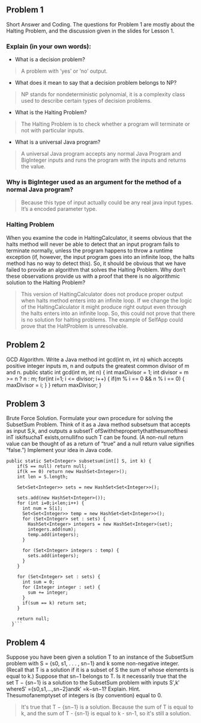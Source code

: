 ## Problem 1
Short Answer and Coding. The questions for Problem 1 are mostly about the Halting Problem, and the discussion given in the slides for Lesson 1.
### Explain (in your own words):
 + What is a decision problem?
 > A problem with ‘yes’ or ‘no’ output.

 + What does it mean to say that a decision problem belongs to NP?
 > NP stands for nondeterministic polynomial, it is a complexity class used to describe certain types of decision problems.

 + What is the Halting Problem?
 > The Halting Problem is to check whether a program will terminate or not with particular inputs.

 + What is a universal Java program?
 > A universal Java program accepts any normal Java Program and BigInteger inputs and runs the program with the inputs and returns the value.

### Why is BigInteger used as an argument for the method of a normal Java program?
 > Because this type of input actually could be any real java input types. It’s a encoded parameter type.

### Halting Problem
When you examine the code in HaltingCalculator, it seems obvious that the halts method will never be able to detect that an input program fails to terminate normally, unless the program happens to throw a runtime exception (if, however, the input program goes into an infinite loop, the halts method has no way to detect this). So, it should be obvious that we have failed to provide an algorithm that solves the Halting Problem. Why don’t these observations provide us with a proof that there is no algorithmic solution to the Halting Problem?
 > This version of HaltingCalculator does not produce proper output when halts method enters into an infinite loop. If we change the logic of the HaltingCalculator it might produce right output even through the halts enters into an infinite loop. So, this could not prove that there is no solution for halting problems. The example of SelfApp could prove that the HaltProblem is unresolvable.

## Problem 2
GCD Algorithm. Write a Java method int gcd(int m, int n) which accepts positive integer inputs m, n and outputs the greatest common divisor of m and n.
   public static int gcd(int m, int n) {
       int maxDivisor = 1;
       int divisor = m >= n ? n : m;
       for(int i=1; i <= divisor; i++) {
         if(m % i == 0 && n % i == 0) {
           maxDivisor = i;
         }
       }
       return maxDivisor;
     }

## Problem 3
Brute Force Solution. Formulate your own procedure for solving the SubsetSum Problem. Think of it as a Java method subsetsum that accepts as input S,k, and outputs a subsetT ofSwiththepropertythatthesumofthesi inT iskifsuchaT exists,ornullifno such T can be found. (A non-null return value can be thought of as a return of “true” and a null return value signifies “false.”) Implement your idea in Java code.

    public static Set<Integer> subsetsum(int[] S, int k) {
        if(S == null) return null;
        if(k == 0) return new HashSet<Integer>();
        int len = S.length;

        Set<Set<Integer>> sets = new HashSet<Set<Integer>>();

        sets.add(new HashSet<Integer>());
        for (int i=0;i<len;i++) {
          int num = S[i];
          Set<Set<Integer>> temp = new HashSet<Set<Integer>>();
          for (Set<Integer> set : sets) {
            HashSet<Integer> integers = new HashSet<Integer>(set);
            integers.add(num);
            temp.add(integers);
          }

          for (Set<Integer> integers : temp) {
            sets.add(integers);
          }
        }

        for (Set<Integer> set : sets) {
          int sum = 0;
          for (Integer integer : set) {
            sum += integer;
          }
          if(sum == k) return set;
        }

        return null;
      }```
## Problem 4
Suppose you have been given a solution T to an instance of the SubsetSum problem with S = {s0, s1, . . . , sn−1} and k some non-negative integer. (Recall that T is a solution if it is a subset of S the sum of whose elements is equal to k.) Suppose that sn−1 belongs to T. Is it necessarily true that the set T − {sn−1} is a solution to the SubsetSum problem with inputs S′,k′ whereS′ ={s0,s1,...,sn−2}andk′ =k−sn−1? Explain. Hint. Thesumofanemptyset of integers is (by convention) equal to 0.
 > It's true that  T − {sn−1} is a solution. Because the sum of T is equal to k, and the sum of T - {sn-1} is equal to k - sn-1, so it's still a solution.
